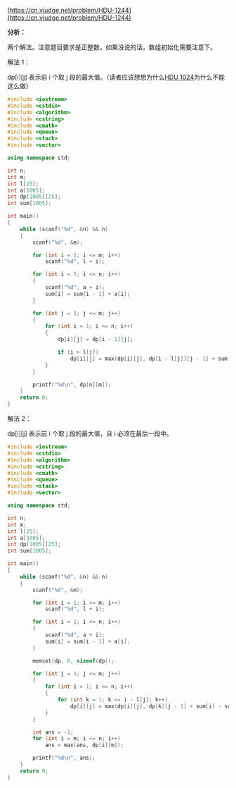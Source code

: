 [https://cn.vjudge.net/problem/HDU-1244](https://cn.vjudge.net/problem/HDU-1244)

**分析：**

两个解法。注意题目要求是正整数，如果没说的话，数组初始化需要注意下。

解法 1：

dp[i][j] 表示前 i 个取 j 段的最大值。（读者应该想想为什么[HDU 1024](https://github.com/61mon/Accepted/blob/master/02%20-%20%E7%AE%80%E5%8D%95dp/024%20-%20HDU%201024.md)为什么不能这么做）

```c++
#include <iostream>
#include <cstdio>
#include <algorithm>
#include <cstring>
#include <cmath>
#include <queue>
#include <stack>
#include <vector>

using namespace std;

int n;
int m;
int l[25];
int a[1005];
int dp[1005][25];
int sum[1005];

int main()
{
    while (scanf("%d", &n) && n)
    {
        scanf("%d", &m);

        for (int i = 1; i <= m; i++)
            scanf("%d", l + i);

        for (int i = 1; i <= n; i++)
        {
            scanf("%d", a + i);
            sum[i] = sum[i - 1] + a[i];
        }

        for (int j = 1; j <= m; j++)
        {
            for (int i = 1; i <= n; i++)
            {
                dp[i][j] = dp[i - 1][j];

                if (i > l[j])
                    dp[i][j] = max(dp[i][j], dp[i - l[j]][j - 1] + sum[i] - sum[i - l[j]]);
            }
        }

        printf("%d\n", dp[n][m]);
    }
    return 0;
}
```

解法 2：

dp[i][j] 表示前 i 个取 j 段的最大值，且 i 必须在最后一段中。

```c++
#include <iostream>
#include <cstdio>
#include <algorithm>
#include <cstring>
#include <cmath>
#include <queue>
#include <stack>
#include <vector>

using namespace std;

int n;
int m;
int l[25];
int a[1005];
int dp[1005][25];
int sum[1005];

int main()
{
    while (scanf("%d", &n) && n)
    {
        scanf("%d", &m);

        for (int i = 1; i <= m; i++)
            scanf("%d", l + i);

        for (int i = 1; i <= n; i++)
        {
            scanf("%d", a + i);
            sum[i] = sum[i - 1] + a[i];
        }

        memset(dp, 0, sizeof(dp));

        for (int j = 1; j <= m; j++)
        {
            for (int i = 1; i <= n; i++)
            {
                for (int k = 1; k <= i - l[j]; k++)
                    dp[i][j] = max(dp[i][j], dp[k][j - 1] + sum[i] - sum[i - l[j]]);
            }
        }

        int ans = -1;
        for (int i = m; i <= n; i++)
            ans = max(ans, dp[i][m]);

        printf("%d\n", ans);
    }
    return 0;
}
```
